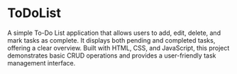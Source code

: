 # ToDoList
A simple To-Do List application that allows users to add, edit, delete, and mark tasks as complete. It displays both pending and completed tasks, offering a clear overview. Built with HTML, CSS, and JavaScript, this project demonstrates basic CRUD operations and provides a user-friendly task management interface.
